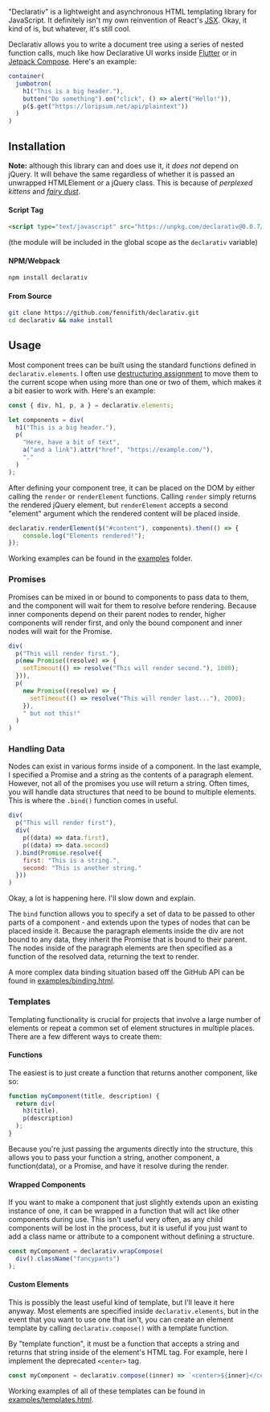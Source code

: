 "Declarativ" is a lightweight and asynchronous HTML templating library for JavaScript. It definitely isn't my own reinvention of React's [JSX](https://reactjs.org/docs/introducing-jsx.html). Okay, it kind of is, but whatever, it's still cool.

Declarativ allows you to write a document tree using a series of nested function calls, much like how Declarative UI works inside [Flutter](https://flutter.dev/docs/get-started/flutter-for/declarative#how-to-change-ui-in-a-declarative-framework) or in [Jetpack Compose](https://developer.android.com/jetpack/compose). Here's an example:

```js
container(
  jumbotron(
    h1("This is a big header."),
    button("Do something").on("click", () => alert("Hello!")),
    p($.get("https://loripsum.net/api/plaintext"))
  )
)
```

## Installation

**Note:** although this library can and does use it, it _does not_ depend on jQuery. It will behave the same regardless of whether it is passed an unwrapped HTMLElement or a jQuery class. This is because of _perplexed kittens_ and [_fairy dust_](./src/util/dom-wrapper.js).

#### Script Tag

```html
<script type="text/javascript" src="https://unpkg.com/declarativ@0.0.7/dist/declarativ.js"></script>
```

(the module will be included in the global scope as the `declarativ` variable)

#### NPM/Webpack

```sh
npm install declarativ
```

#### From Source

```sh
git clone https://github.com/fennifith/declarativ.git
cd declarativ && make install
```

## Usage

Most component trees can be built using the standard functions defined in `declarativ.elements`. I often use [destructuring assignment](https://developer.mozilla.org/en-US/docs/Web/JavaScript/Reference/Operators/Destructuring_assignment) to move them to the current scope when using more than one or two of them, which makes it a bit easier to work with. Here's an example:

```js
const { div, h1, p, a } = declarativ.elements;

let components = div(
  h1("This is a big header."),
  p(
    "Here, have a bit of text",
    a("and a link").attr("href", "https://example.com/"),
    "."
  )
);
```

After defining your component tree, it can be placed on the DOM by either calling the `render` or `renderElement` functions. Calling `render` simply returns the rendered jQuery element, but `renderElement` accepts a second "element" argument which the rendered content will be placed inside.

```js
declarativ.renderElement($("#content"), components).then(() => {
    console.log("Elements rendered!");
});
```

Working examples can be found in the [examples](../../tree/master/examples/) folder.

### Promises

Promises can be mixed in or bound to components to pass data to them, and the component will wait for them to resolve before rendering. Because inner components depend on their parent nodes to render, higher components will render first, and only the bound component and inner nodes will wait for the Promise.

```js
div(
  p("This will render first."),
  p(new Promise((resolve) => {
    setTimeout(() => resolve("This will render second."), 1000);
  })),
  p(
    new Promise((resolve) => {
      setTimeout(() => resolve("This will render last..."), 2000);
    }),
    " but not this!"
  )
)
```

### Handling Data

Nodes can exist in various forms inside of a component. In the last example, I specified a Promise and a string as the contents of a paragraph element. However, not all of the promises you use will return a string. Often times, you will handle data structures that need to be bound to multiple elements. This is where the `.bind()` function comes in useful.

```js
div(
  p("This will render first"),
  div(
    p((data) => data.first),
    p((data) => data.second)
  ).bind(Promise.resolve({
    first: "This is a string.",
    second: "This is another string."
  }))
)
```

Okay, a lot is happening here. I'll slow down and explain.

The `bind` function allows you to specify a set of data to be passed to other parts of a component - and extends upon the types of nodes that can be placed inside it. Because the paragraph elements inside the div are not bound to any data, they inherit the Promise that is bound to their parent. The nodes inside of the paragraph elements are then specified as a function of the resolved data, returning the text to render.

A more complex data binding situation based off the GitHub API can be found in [examples/binding.html](./examples/binding.html).

### Templates

Templating functionality is crucial for projects that involve a large number of elements or repeat a common set of element structures in multiple places. There are a few different ways to create them:

#### Functions

The easiest is to just create a function that returns another component, like so:

```js
function myComponent(title, description) {
  return div(
    h3(title),
    p(description)
  );
}
```

Because you're just passing the arguments directly into the structure, this allows you to pass your function a string, another component, a function(data), or a Promise, and have it resolve during the render.

#### Wrapped Components

If you want to make a component that just slightly extends upon an existing instance of one, it can be wrapped in a function that will act like other components during use. This isn't useful very often, as any child components will be lost in the process, but it is useful if you just want to add a class name or attribute to a component without defining a structure.

```js
const myComponent = declarativ.wrapCompose(
  div().className("fancypants")
);
``` 

#### Custom Elements

This is possibly the least useful kind of template, but I'll leave it here anyway. Most elements are specified inside `declarativ.elements`, but in the event that you want to use one that isn't, you can create an element template by calling `declarativ.compose()` with a template function.

By "template function", it must be a function that accepts a string and returns that string inside of the element's HTML tag. For example, here I implement the deprecated `<center>` tag.

```js
const myComponent = declarativ.compose((inner) => `<center>${inner}</center>`);
```

Working examples of all of these templates can be found in [examples/templates.html](./examples/templates.html). 
